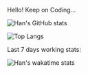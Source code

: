 Hello! Keep on Coding...

![Han's GitHub stats](https://github-readme-stats-2gcd-liuhanalice.vercel.app/api?username=liuhanalice&theme=vue&show_icons=true&count_private=true)

![Top Langs](https://github-readme-stats-2gcd-liuhanalice.vercel.app/api/top-langs/?username=liuhanalice&theme=vue&layout=compact&langs_count=20&hide=asp.net,objective-c)

Last 7 days working stats:

![Han's wakatime stats](https://github-readme-stats-2gcd-liuhanalice.vercel.app/api/wakatime?username=liuhanalice&range=last_7_days&theme=vue&hide=text,other)

